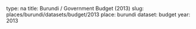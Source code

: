 type: na
title: Burundi / Government Budget (2013)
slug: places/burundi/datasets/budget/2013
place: burundi
dataset: budget
year: 2013
